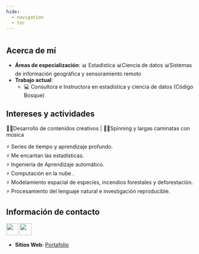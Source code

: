 ```yaml
---
hide:
  - navigation
  - toc
---
```

#
## **Acerca de mí** 

* **Áreas de especialización**: 📊 Estadística  📊Ciencia de datos 📊Sistemas de información geográfica y sensoramiento remoto
* **Trabajo actual**: 
    * 💻 Consultora e Instructora en estadística y ciencia de datos (Código Bosque)


## **Intereses y actividades** 

👩‍💻Desarrollo de contenidos  creativos   | 🚴🚶Spinning y largas caminatas con música

⚡️ Series de tiempo y aprendizaje profundo.  <br>
⚡️ Me encantan las estadísticas. <br> 
⚡️ Ingeniería de Aprendizaje automático.  <br> 
⚡️ Computación en la nube . <br> 
⚡️ Modelamiento espacial de especies,  incendios forestales y deforestación. <br> 
⚡️ Procesamiento del lenguaje natural e investigación reproducible. <br> 

## **Información de contacto** 

<p align="left"> 
<a href="https://github.com/CorinaDS" target="_blank" rel="noreferrer"><img src="https://icones.pro/wp-content/uploads/2021/06/icone-github-noir.png" width="32" height="32" /></a>
<a href="https://www.linkedin.com/in/cearth" target="_blank" rel="noreferrer"><img src="https://icones.pro/wp-content/uploads/2021/03/icone-linkedin-ronde-originale.png" width="32" height="32" /></a> 
</p>

 - **Sitios Web**: [Portafolio](https://corinads.github.io/data-portfolio/)

